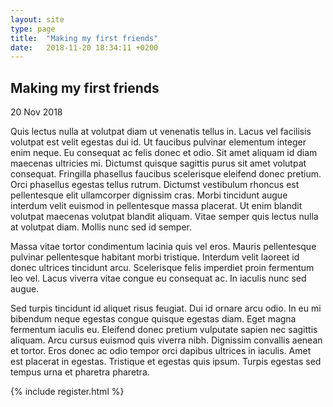 ```yaml
---
layout: site
type: page
title:  "Making my first friends"
date:   2018-11-20 18:34:11 +0200
---
```

<div class="post-title">
<h2>Making my first friends</h2>
<p class="date">20 Nov 2018</p>
</div>

<div class="text-conteiner">

<p>Quis lectus nulla at volutpat diam ut venenatis tellus in. Lacus vel facilisis volutpat est velit egestas dui id. Ut faucibus pulvinar elementum integer enim neque. Eu consequat ac felis donec et odio. Sit amet aliquam id diam maecenas ultricies mi. Dictumst quisque sagittis purus sit amet volutpat consequat. Fringilla phasellus faucibus scelerisque eleifend donec pretium. Orci phasellus egestas tellus rutrum. Dictumst vestibulum rhoncus est pellentesque elit ullamcorper dignissim cras. Morbi tincidunt augue interdum velit euismod in pellentesque massa placerat. Ut enim blandit volutpat maecenas volutpat blandit aliquam. Vitae semper quis lectus nulla at volutpat diam. Mollis nunc sed id semper.</p>

<p> Massa vitae tortor condimentum lacinia quis vel eros. Mauris pellentesque pulvinar pellentesque habitant morbi tristique. Interdum velit laoreet id donec ultrices tincidunt arcu. Scelerisque felis imperdiet proin fermentum leo vel. Lacus viverra vitae congue eu consequat ac. In iaculis nunc sed augue.</p>

<p>Sed turpis tincidunt id aliquet risus feugiat. Dui id ornare arcu odio. In eu mi bibendum neque egestas congue quisque egestas diam. Eget magna fermentum iaculis eu. Eleifend donec pretium vulputate sapien nec sagittis aliquam. Arcu cursus euismod quis viverra nibh. Dignissim convallis aenean et tortor. Eros donec ac odio tempor orci dapibus ultrices in iaculis. Amet est placerat in egestas. Tristique et egestas quis ipsum. Turpis egestas sed tempus urna et pharetra pharetra.</p>
</div>

{% include register.html %}
